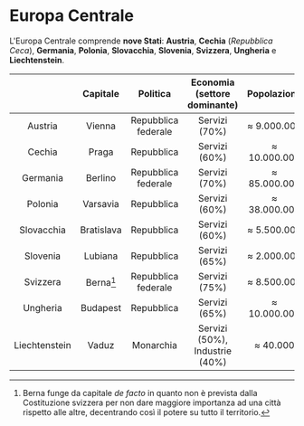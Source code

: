 # Europa Centrale

L'Europa Centrale comprende **nove Stati**: **Austria**, **Cechia** (*Repubblica
Ceca*), **Germania**, **Polonia**, **Slovacchia**, **Slovenia**,
**Svizzera**, **Ungheria** e **Liechtenstein**.

| | Capitale | Politica | Economia (settore dominante) | Popolazione |
| :-: | :-: | :-: | :-: | :-: |
| Austria | Vienna | Repubblica federale | Servizi (70%) | &thickapprox; 9.000.000 |
| Cechia | Praga | Repubblica | Servizi (60%) | &thickapprox; 10.000.000 |
| Germania | Berlino | Repubblica federale | Servizi (70%) | &thickapprox; 85.000.000 |
| Polonia | Varsavia | Repubblica | Servizi (60%) | &thickapprox; 38.000.000 |
| Slovacchia | Bratislava | Repubblica | Servizi (60%) | &thickapprox; 5.500.000 |
| Slovenia | Lubiana | Repubblica | Servizi (65%) | &thickapprox; 2.000.000 |
| Svizzera | Berna[^1] | Repubblica federale | Servizi (75%) | &thickapprox; 8.500.000 |
| Ungheria | Budapest | Repubblica | Servizi (65%) | &thickapprox; 10.000.000 |
| Liechtenstein | Vaduz | Monarchia | Servizi (50%), Industrie (40%) | &thickapprox; 40.000 |

[^1]: Berna funge da capitale *de facto* in quanto non è prevista dalla
      Costituzione svizzera per non dare maggiore importanza ad una città
      rispetto alle altre, decentrando così il potere su tutto il territorio.
